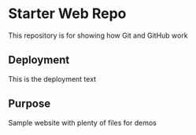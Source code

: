 # Starter Web Repo

This repository is for showing how Git and GitHub work

## Deployment
This is the deployment text


## Purpose

Sample website with plenty of files for demos